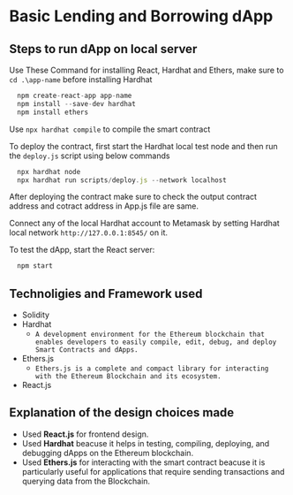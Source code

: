# Basic Lending and Borrowing dApp

## Steps to run dApp on local server

Use These Command for installing React, Hardhat and Ethers,
make sure to `cd .\app-name` before installing Hardhat

```js
  npm create-react-app app-name
  npm install --save-dev hardhat
  npm install ethers
```

Use `npx hardhat compile` to compile the smart contract

To deploy the contract, first start the Hardhat local test node and then run the `deploy.js` script using below commands

```js
  npx hardhat node
  npx hardhat run scripts/deploy.js --network localhost
```

After deploying the contract make sure to check the output contract address and cotract address in App.js file are same.

Connect any of the local Hardhat account to Metamask by setting Hardhat local network `http://127.0.0.1:8545/` on it.

To test the dApp, start the React server:

```js
  npm start
```

## Technoligies and Framework used

- Solidity
- Hardhat
  - `A development environment for the Ethereum blockchain that enables developers to easily compile, edit, debug, and deploy Smart Contracts and dApps.`
- Ethers.js
  - `Ethers.js is a complete and compact library for interacting with the Ethereum Blockchain and its ecosystem.`
- React.js

## Explanation of the design choices made

- Used **React.js** for frontend design.
- Used **Hardhat** beacuse it helps in testing, compiling, deploying, and debugging dApps on the Ethereum blockchain.
- Used **Ethers.js** for interacting with the smart contract beacuse it is particularly useful for applications that require sending transactions and querying data from the Blockchain.
